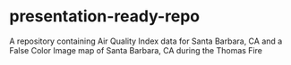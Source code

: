 # presentation-ready-repo
A repository containing Air Quality Index data for Santa Barbara, CA and a False Color Image map of Santa Barbara, CA during the Thomas Fire
